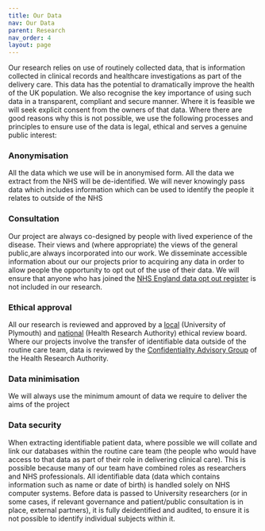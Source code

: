```yaml
---
title: Our Data
nav: Our Data
parent: Research
nav_order: 4
layout: page
---
```


Our research relies on use of routinely collected data, that is information collected in clinical records and healthcare investigations as part of the delivery care. This data has the potential to dramatically improve the health of the UK population. We also recognise the key importance of using such data in a transparent, compliant and secure manner. Where it is feasible we will seek explicit consent from the owners of that data. Where there are good reasons why this is not possible, we use the following processes and principles to ensure use of the data is legal, ethical and serves a genuine public interest:

### Anonymisation
All the data which we use will be in anonymised form. All the data we extract from the NHS will be de-identified.  We will never knowingly pass data which includes information which can be used to identify the people it relates to outside of the NHS 


### Consultation

Our project are always co-designed by people with lived experience of the disease. Their views and (where appropriate) the views of the general public,are always incorporated into our work. We disseminate accessible information about our our projects prior to acquiring any data in order to allow people the opportunity to opt out of the use of their data. We will ensure that anyone who has joined the [NHS England data opt out register](https://digital.nhs.uk/services/national-data-opt-out) is not included in our research.

### Ethical approval
All our research is reviewed and approved by a [local](https://www.plymouth.ac.uk/research/governance/research-ethics-policy) (University of Plymouth) and [national](https://www.hra.nhs.uk/approvals-amendments/what-approvals-do-i-need/research-ethics-committee-review/) (Health Research Authority) ethical review board. Where our projects involve the transfer of identifiable data outside of the routine care team, data is reviewed by the [Confidentiality Advisory Group](https://www.hra.nhs.uk/about-us/committees-and-services/confidentiality-advisory-group/) of the Health Research Authority. 

### Data minimisation
We will always use the minimum amount of data we require to deliver the aims of the project  

### Data security

When extracting identifiable patient data, where possible we will collate and link our databases within the routine care team (the people who would have access to that data as part of their role in delivering clinical care). This is possible because many of our team have combined roles as researchers and NHS professionals. All identifiable data (data which contains information such as name or date of birth) is handled solely on NHS computer systems. Before data is passed to University researchers (or in some cases, if relevant governance and patient/public consultation is in place, external partners), it is fully deidentified and audited, to ensure it is not possible to identify individual subjects within it. 
